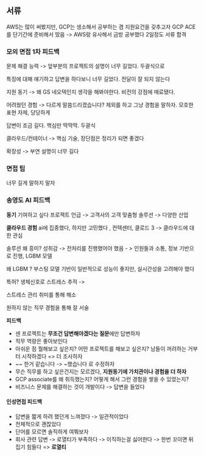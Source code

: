 ## 서류
AWS는 많이 써봤지만, GCP는 생소해서 공부하는 겸 지원요건을 갖추고자
GCP ACE를 단기간에 준비해서 땄음 -> AWS랑 유사해서 금방 공부했다 2일정도
서류 합격
### 모의 면접 1차 피드백
문제 해결 능력 -> 앞부분의 프로젝트의 설명이 너무 길었다. 두괄식으로

특징에 대해 얘기하고 답변을 하다보니 너무 길었다. 전달이 잘 되지 않는다

지원 동기 -> 왜 GS 네오텍인지 생각을 해봐야한다. 비전의 강점에 매료됐다.

어려웠던 경험 -> 다르게 말씀드리겠습니다? 제외를 하고 그냥 경험을 말하자. 모호한 표현 자제, 당당하게

답변이 조금 길다. 핵심만 딱딱딱. 두괄식

클라우드/컨테이너 -> 핵심 기술, 장단점은 정리가 되면 좋겠다

확장성 -> 부연 설명이 너무 길다

### 면접 팁
너무 길게 말하지 말자
### 송영도 AI 피드백

**동기**
기여하고 싶다
프로젝트 언급 -> 고객사의 고객 맞춤형 솔루션 -> 다양한 산업

**클라우드  경험**
ai에 집중했다, 하지만 고민했다 , 컨텍센터, 클로드 3 -> 클라우드에 대한 관심

솔루션 왜 흥미?
성취감 -> 전처리를 진행했어야 했음 - > 인원들과 소통, 정보 기반으로 진행, LGBM 모델

왜 LGBM ?
부스팅 모델 기반이 일반적으로 성능이 좋지만, 실시간성을 고려해야 했다

특허?
생체신호로 스트레스 추적 -> 

스트레스 관리
취미를 통해 해소

원하지 않는 직무
경험을 통해 잘 서술

**피드백**
- 센 프로젝트는 **무조건 답변해야겠다는 질문**에만 답변하자 
- 직무 역량은 좋아보인다
- 아쉬운 점
  뭘해보고 싶은지? 어떤 프로젝트를  해보고 싶은지? 남들이 꺼려하는 거부터 시작하겠다 
  => 더 조사하자
- ~~ 한거 같습니다 -> ~했습니다 로 수정하자
- 무슨 직무를 하고 싶은건지는 모르겠다, **지원동기에 가치관이나 경험을 더 하자**
- GCP associate를 왜 취득했는지? 어떻게 해서 그런 경험을 쌓을 수 있었는지?
- 비즈니스 문제를 해결하는 것이 개발이다 -> 답변을 들었다
#### 인성면접 피드백
- 답변을 짧게 하려 했던게 느껴졌다 -> 일관적이었다
- 전체적으로 괜찮았다
- 단어를 모르면 솔직하게 여쭤보자
- 회사 관련 답변 -> 로열티가 부족하다 -> 이직하는걸 싫어한다
  -> 한번 꼬이면 뒤집기 힘들다 => **로열티**
